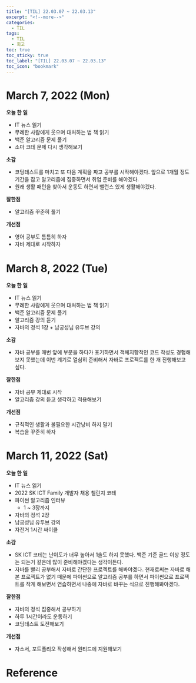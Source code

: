 ```yaml
---
title: "[TIL] 22.03.07 ~ 22.03.13"
excerpt: "<!--more-->"
categories:
  - TIL
tags:
  - TIL
  - 회고
toc: true
toc_sticky: true
toc_label: "[TIL] 22.03.07 ~ 22.03.13"
toc_icon: "bookmark"
---
```


# March 7, 2022 (Mon)

**오늘 한 일**
- IT 뉴스 읽기
- 무례한 사람에게 웃으며 대처하는 법 책 읽기
- 백준 알고리즘 문제 풀기
- 소마 코테 문제 다시 생각해보기

**소감**
- 코딩테스트를 마치고 또 다음 계획을 짜고 공부를 시작해야겠다. 앞으로 1개월 정도 기간을 잡고 알고리즘에 집중하면서 취업 준비를 해야겠다.
- 원래 생활 패턴을 찾아서 운동도 하면서 밸런스 있게 생활해야겠다.

**잘한점**
- 알고리즘 꾸준히 풀기

**개선점**
- 영어 공부도 틈틈히 하자
- 자바 제대로 시작하자

# March 8, 2022 (Tue)

**오늘 한 일**
- IT 뉴스 읽기
- 무례한 사람에게 웃으며 대처하는 법 책 읽기
- 백준 알고리즘 문제 풀기
- 알고리즘 강의 듣기
- 자바의 정석 1장 + 남궁성님 유투브 강의

**소감**
- 자바 공부를 매번 앞에 부분을 하다가 포기하면서 객체지향적인 코드 작성도 경험해보지 못했는데 이번 계기로 열심히 준비해서 자바로 프로젝트를 한 개 진행해보고 싶다.

**잘한점**
- 자바 공부 제대로 시작
- 알고리즘 강의 듣고 생각하고 적용해보기

**개선점**
- 규칙적인 생활과 불필요한 시간낭비 하지 말기
- 복습을 꾸준히 하자

# March 11, 2022 (Sat)

**오늘 한 일**
- IT 뉴스 읽기
- 2022 SK ICT Family 개발자 채용 챌린지 코테
- 파이썬 알고리즘 인터뷰
  - 1 ~ 3장까지
- 자바의 정석 2장
- 남궁성님 유투브 강의
- 자전거 1시간 싸이클

**소감**
- SK ICT 코테는 난이도가 너무 높아서 1솔도 하지 못했다. 백준 기준 골드 이상 정도는 되는거 같은데 많이 준비해야겠다는 생각이든다.
- 자바를 빨리 공부해서 자바로 간단한 프로젝트를 해봐야겠다. 현재로써는 자바로 해본 프로젝트가 없기 때문에 파이썬으로 알고리즘 공부를 하면서 파이썬으로 프로젝트를 작게 해보면서 연습하면서 나중에 자바로 바꾸는 식으로 진행해봐야겠다.

**잘한점**
- 자바의 정석 집중해서 공부하기
- 하루 1시간이라도 운동하기
- 코딩테스트 도전해보기

**개선점**
- 자소서, 포트폴리오 작성해서 원티드에 지원해보기

# Reference